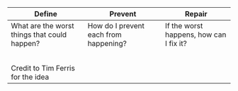 


| **Define**                                   | **Prevent**                           | **Repair**                              |     
| -------------------------------------------- | ------------------------------------- | --------------------------------------- | 
| What are the worst things that could happen? | How do I prevent each from happening? | If the worst happens, how can I fix it? | 
|                                               |                                       |                                         | 
|                                              |                                       |                                         | 
|                                              |                                       |                                         | 
|                                              |                                       |                                         | 
|                                              |                                       |                                         | 
| Credit to Tim Ferris for the idea                                             |                                       |                                         |     |